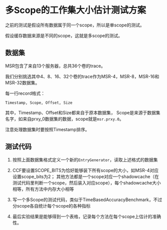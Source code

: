 # 多Scope的工作集大小估计测试方案

之前的测试是假设所有数据属于同一个scope，所以是单scope的测试。

假设缓存数据来源是不同的scope，这就是多scope的测试。

## 数据集

MSR包含了来自13个服务器，总共36个卷的trace。

我们分别挑选其中4、8、16、32个卷的trace作为MSR-4，MSR-8，MSR-16和MSR-32数据集。

每一行record格式：
```
Timestamp, Scope, Offset, Size
```
其中，Timestamp、Offset和Size都来自于原本数据集，
Scope是来源于数据集名字，如来自prxy_0数据集的数据，scope就是`msr.prxy.0`。

注意处理数据集时要按照Timestamp排序。


## 测试代码

1. 按照上面数据集格式定义一个新的`EntryGenerator`，读取上述格式的数据集

2. CCF要设置SCOPE_BITS为恰好能够装下所有scope的大小，如MSR-4对应设置scope_bits为2；
其他方法都是一个scope对应一个shadowcache（在测试代码里判断一个scope，然后装入对应scope），每个shadowcache大小相等，所有方法中内存大小相等

3. 写一个多Scope的测试代码，类似于TimeBasedAccuracyBenchmark，不过分scope各自统计每个scope的各种指标

4. 最后实验结果是能够得到一个表格，记录每个方法在每个scope上估计的准确性。

